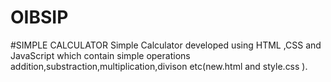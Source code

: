# OIBSIP
#SIMPLE CALCULATOR
Simple Calculator developed using HTML ,CSS and JavaScript which contain simple operations addition,substraction,multiplication,divison etc(new.html and style.css ).






